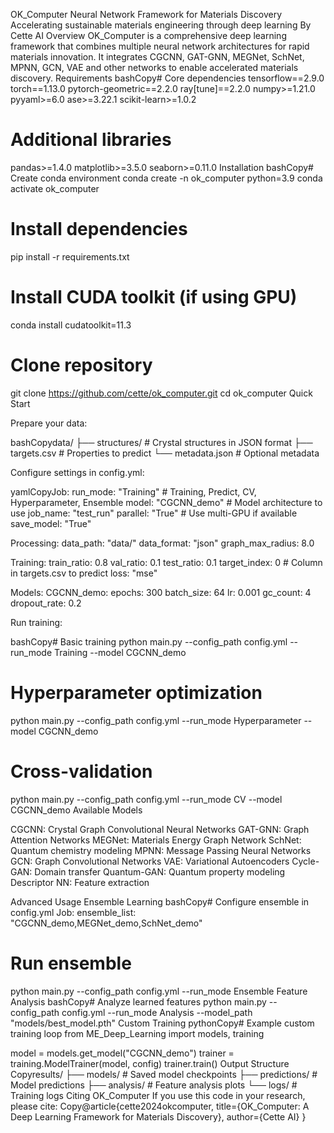 OK_Computer Neural Network Framework for Materials Discovery
Accelerating sustainable materials engineering through deep learning
By Cette AI
Overview
OK_Computer is a comprehensive deep learning framework that combines multiple neural network architectures for rapid materials innovation. It integrates CGCNN, GAT-GNN, MEGNet, SchNet, MPNN, GCN, VAE and other networks to enable accelerated materials discovery.
Requirements
bashCopy# Core dependencies
tensorflow==2.9.0
torch==1.13.0
pytorch-geometric==2.2.0
ray[tune]==2.2.0
numpy>=1.21.0
pyyaml>=6.0
ase>=3.22.1
scikit-learn>=1.0.2

# Additional libraries
pandas>=1.4.0
matplotlib>=3.5.0
seaborn>=0.11.0
Installation
bashCopy# Create conda environment
conda create -n ok_computer python=3.9
conda activate ok_computer

# Install dependencies
pip install -r requirements.txt

# Install CUDA toolkit (if using GPU)
conda install cudatoolkit=11.3

# Clone repository
git clone https://github.com/cette/ok_computer.git
cd ok_computer
Quick Start

Prepare your data:

bashCopydata/
├── structures/         # Crystal structures in JSON format
├── targets.csv        # Properties to predict
└── metadata.json      # Optional metadata

Configure settings in config.yml:

yamlCopyJob:
  run_mode: "Training"  # Training, Predict, CV, Hyperparameter, Ensemble
  model: "CGCNN_demo"   # Model architecture to use
  job_name: "test_run"
  parallel: "True"      # Use multi-GPU if available
  save_model: "True"
  
Processing:
  data_path: "data/"
  data_format: "json"
  graph_max_radius: 8.0
  
Training:
  train_ratio: 0.8
  val_ratio: 0.1
  test_ratio: 0.1
  target_index: 0      # Column in targets.csv to predict
  loss: "mse"
  
Models:
  CGCNN_demo:
    epochs: 300
    batch_size: 64
    lr: 0.001
    gc_count: 4
    dropout_rate: 0.2

Run training:

bashCopy# Basic training
python main.py --config_path config.yml --run_mode Training --model CGCNN_demo

# Hyperparameter optimization 
python main.py --config_path config.yml --run_mode Hyperparameter --model CGCNN_demo

# Cross-validation
python main.py --config_path config.yml --run_mode CV --model CGCNN_demo
Available Models

CGCNN: Crystal Graph Convolutional Neural Networks
GAT-GNN: Graph Attention Networks
MEGNet: Materials Energy Graph Network
SchNet: Quantum chemistry modeling
MPNN: Message Passing Neural Networks
GCN: Graph Convolutional Networks
VAE: Variational Autoencoders
Cycle-GAN: Domain transfer
Quantum-GAN: Quantum property modeling
Descriptor NN: Feature extraction

Advanced Usage
Ensemble Learning
bashCopy# Configure ensemble in config.yml
Job:
  ensemble_list: "CGCNN_demo,MEGNet_demo,SchNet_demo"

# Run ensemble
python main.py --config_path config.yml --run_mode Ensemble
Feature Analysis
bashCopy# Analyze learned features
python main.py --config_path config.yml --run_mode Analysis --model_path "models/best_model.pth"
Custom Training
pythonCopy# Example custom training loop
from ME_Deep_Learning import models, training

model = models.get_model("CGCNN_demo")
trainer = training.ModelTrainer(model, config)
trainer.train()
Output Structure
Copyresults/
├── models/             # Saved model checkpoints
├── predictions/        # Model predictions
├── analysis/          # Feature analysis plots
└── logs/              # Training logs
Citing OK_Computer
If you use this code in your research, please cite:
Copy@article{cette2024okcomputer,
  title={OK_Computer: A Deep Learning Framework for Materials Discovery},
  author={Cette AI}
}